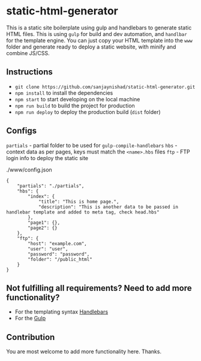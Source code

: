 # static-html-generator
This is a static site boilerplate using gulp and handlebars to generate static HTML files. This is using `gulp` for build and dev automation, and `handlbar` for the template engine.
You can just copy your HTML template into the `www` folder and generate ready to deploy a static website, with minify and combine JS/CSS.

## Instructions
- `git clone https://github.com/sanjaynishad/static-html-generator.git`
- `npm install` to install the dependencies
- `npm start` to start developing on the local machine
- `npm run build` to build the project for production
- `npm run deploy` to deploy the production build (`dist` folder)

## Configs
`partials` - partial folder to be used for `gulp-compile-handlebars`
`hbs` - context data as per pages, keys must match the `<name>.hbs` files
`ftp` - FTP login info to deploy the static site

./www/config.json
```
{
    "partials": "./partials",
    "hbs": {
        "index": {
            "title": "This is home page.",
            "description": "This is another data to be passed in handlebar template and added to meta tag, check head.hbs"
        },
        "page1": {},
        "page2": {}
    },
    "ftp": {
        "host": "example.com",
        "user": "user",
        "password": "password",
        "folder": "/public_html"
    }
}
```

## Not fulfilling all requirements? Need to add more functionality?
- For the templating syntax [Handlebars](https://handlebarsjs.com/)
- For the [Gulp](https://gulpjs.com/)

## Contribution
You are most welcome to add more functionality here. Thanks.
